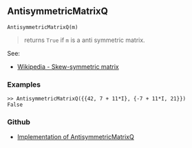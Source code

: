 ## AntisymmetricMatrixQ

```
AntisymmetricMatrixQ(m)
```

> returns `True` if `m` is a anti symmetric matrix.

See:  
* [Wikipedia - Skew-symmetric matrix](https://en.wikipedia.org/wiki/Skew-symmetric_matrix)

### Examples

```
>> AntisymmetricMatrixQ({{42, 7 + 11*I}, {-7 + 11*I, 21}}) 
False 
```

### Github

* [Implementation of AntisymmetricMatrixQ](https://github.com/axkr/symja_android_library/blob/master/symja_android_library/matheclipse-core/src/main/java/org/matheclipse/core/builtin/PredicateQ.java#L139) 
